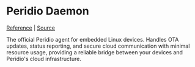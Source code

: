 # Peridio Daemon

[Reference](/integration/peridiod-agent) | [Source](https://github.com/peridio/peridiod)

The official Peridio agent for embedded Linux devices. Handles OTA updates, status reporting, and secure cloud communication with minimal resource usage, providing a reliable bridge between your devices and Peridio's cloud infrastructure.